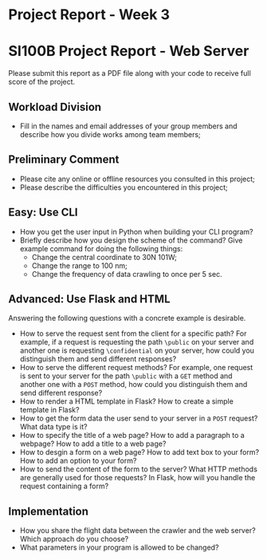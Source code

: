# Project Report - Week 3

# SI100B Project Report - Web Server

Please submit this report as a PDF file along with your code to receive full score of the project. 

## Workload Division

- Fill in the names and email addresses of your group members and describe how you divide works among team members;

## Preliminary Comment

- Please cite any online or offline resources you consulted in this project;
- Please describe the difficulties you encountered in this project;

## Easy: Use CLI

- How you get the user input in Python when building your CLI program?
- Briefly describe how you design the scheme of the command? Give example command for doing the following things:
    - Change the central coordinate to 30N 101W;
    - Change the range to 100 nm;
    - Change the frequency of data crawling to once per 5 sec.

## Advanced: Use Flask and HTML

Answering the following questions with a concrete example is desirable.

- How to serve the request sent from the client for a specific path? For example, if a request is requesting the path `\public` on your server and another one is requesting `\confidential` on your server, how could you distinguish them and send different responses?
- How to serve the different request methods? For example, one request is sent to your server for the path `\public` with a `GET` method and another one with a `POST` method, how could you distinguish them and send different response?
- How to render a HTML template in Flask? How to create a simple template in Flask?
- How to get the form data the user send to your server in a `POST` request? What data type is it?
- How to specify the title of a web page? How to add a paragraph to a webpage? How to add a title to a web page?
- How to desgin a form on a web page? How to add text box to your form? How to add an option to your form?
- How to send the content of the form to the server? What HTTP methods are generally used for those requests? In Flask, how will you handle the request containing a form?

## Implementation

- How you share the flight data between the crawler and the web server? Which approach do you choose?
- What parameters in your program is allowed to be changed?